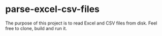 # parse-excel-csv-files
The purpose of this project is to read Excel and CSV files from disk. Feel free to clone, build and run it. 
